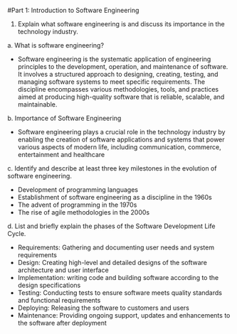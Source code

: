 #Part 1: Introduction to Software Engineering

1. Explain what software engineering is and discuss its importance in the technology industry.

a. What is software engineering?

- Software engineering is the systematic application of engineering principles to the development, operation, and maintenance of software. It involves a structured approach to designing, creating, testing, and managing software systems to meet specific requirements. The discipline encompasses various methodologies, tools, and practices aimed at producing high-quality software that is reliable, scalable, and maintainable.

b. Importance of Software Engineering

- Software engineering plays a crucial role in the technology industry by enabling the creation of software applications and systems that power various aspects of modern life, including communication, commerce, entertainment and healthcare

c. Identify and describe at least three key milestones in the evolution of software engineering.

- Development of programming languages
- Establishment of software engineering as a discipline in the 1960s
- The advent of programming in the 1970s
- The rise of agile methodologies in the 2000s

d. List and briefly explain the phases of the Software Development Life Cycle.

- Requirements: Gathering and documenting user needs and system requirements
- Design: Creating high-level and detailed designs of the software architecture and user interface
- Implementation: writing code and building software according to the design specifications
- Testing: Conducting tests to ensure software meets quality standards and functional requirements
- Deploying: Releasing the software to customers and users
- Maintenance: Providing ongoing support, updates and enhancements to the software after deployment


